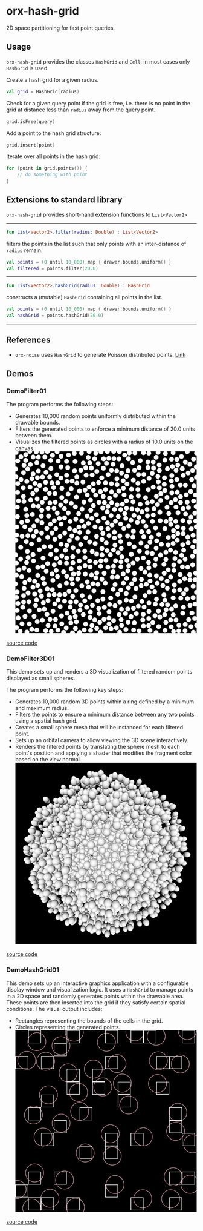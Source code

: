 # orx-hash-grid

2D space partitioning for fast point queries.

## Usage

`orx-hash-grid` provides the classes `HashGrid` and `Cell`, in most cases only `HashGrid` is used.

Create a hash grid for a given radius. 
```kotlin
val grid = HashGrid(radius)
```

Check for a given query point if the grid is free, i.e. there is no point in the grid at distance less than `radius` away from the
query point.

```kotlin
grid.isFree(query)
```

Add a point to the hash grid structure: 
```kotlin
grid.insert(point)
```

Iterate over all points in the hash grid:
```kotlin 
for (point in grid.points()) {
    // do something with point
}
```

## Extensions to standard library

`orx-hash-grid` provides short-hand extension functions to `List<Vector2>`

<hr>

```kotlin
fun List<Vector2>.filter(radius: Double) : List<Vector2>
 ``` 

filters the points in the list such that only points with an inter-distance of `radius` remain.

```kotlin
val points = (0 until 10_000).map { drawer.bounds.uniform() }
val filtered = points.filter(20.0)
```

<hr>

```kotlin 
fun List<Vector2>.hashGrid(radius: Double) : HashGrid
```
constructs a (mutable) `HashGrid` containing all points in the list.

```kotlin
val points = (0 until 10_000).map { drawer.bounds.uniform() }
val hashGrid = points.hashGrid(20.0)
```

<hr>

## References

 * `orx-noise` uses `HashGrid` to generate Poisson distributed points. [Link](https://github.com/openrndr/orx/blob/master/orx-noise/src/commonMain/kotlin/PoissonDisk.kt)

<!-- __demos__ -->
## Demos
### DemoFilter01


The program performs the following steps:
- Generates 10,000 random points uniformly distributed within the drawable bounds.
- Filters the generated points to enforce a minimum distance of 20.0 units between them.
- Visualizes the filtered points as circles with a radius of 10.0 units on the canvas.
![DemoFilter01Kt](https://raw.githubusercontent.com/openrndr/orx/media/orx-hash-grid/images/DemoFilter01Kt.png)

[source code](src/jvmDemo/kotlin/DemoFilter01.kt)

### DemoFilter3D01

This demo sets up and renders a 3D visualization of filtered random points displayed as small spheres.

The program performs the following key steps:
- Generates 10,000 random 3D points within a ring defined by a minimum and maximum radius.
- Filters the points to ensure a minimum distance between any two points using a spatial hash grid.
- Creates a small sphere mesh that will be instanced for each filtered point.
- Sets up an orbital camera to allow viewing the 3D scene interactively.
- Renders the filtered points by translating the sphere mesh to each point's position and applying a shader that modifies the fragment color based on the view normal.
![DemoFilter3D01Kt](https://raw.githubusercontent.com/openrndr/orx/media/orx-hash-grid/images/DemoFilter3D01Kt.png)

[source code](src/jvmDemo/kotlin/DemoFilter3D01.kt)

### DemoHashGrid01

This demo sets up an interactive graphics application with a configurable
display window and visualization logic. It uses a `HashGrid` to manage points
in a 2D space and randomly generates points within the drawable area. These
points are then inserted into the grid if they satisfy certain spatial conditions.
The visual output includes:
- Rectangles representing the bounds of the cells in the grid.
- Circles representing the generated points.
![DemoHashGrid01Kt](https://raw.githubusercontent.com/openrndr/orx/media/orx-hash-grid/images/DemoHashGrid01Kt.png)

[source code](src/jvmDemo/kotlin/DemoHashGrid01.kt)
